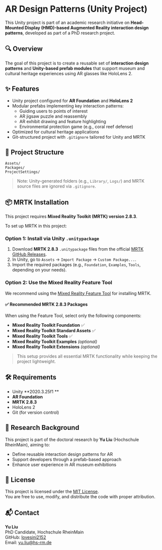 # AR Design Patterns (Unity Project)

This Unity project is part of an academic research initiative on **Head-Mounted Display (HMD)-based Augmented Reality interaction design patterns**, developed as part of a PhD research project.

## 🔍 Overview

The goal of this project is to create a reusable set of **interaction design patterns** and **Unity-based prefab modules** that support museum and cultural heritage experiences using AR glasses like HoloLens 2.

## ✨ Features

- Unity project configured for **AR Foundation** and **HoloLens 2**
- Modular prefabs implementing key interaction patterns:
  - Guiding users to points of interest
  - AR jigsaw puzzle and reassembly
  - AR exhibit drawing and feature highlighting
  - Environmental protection game (e.g., coral reef defense)
- Optimized for cultural heritage applications
- Git-structured project with `.gitignore` tailored for Unity and MRTK

## 🧩 Project Structure

```
Assets/ 
Packages/
ProjectSettings/
```

> Note: Unity-generated folders (e.g., `Library/`, `Logs/`) and MRTK source files are ignored via `.gitignore`.

## 📦 MRTK Installation

This project requires **Mixed Reality Toolkit (MRTK) version 2.8.3**.

To set up MRTK in this project:

### Option 1: Install via Unity `.unitypackage`

1. Download **MRTK 2.8.3** `.unitypackage` files from the official [MRTK GitHub Releases](https://github.com/microsoft/MixedRealityToolkit-Unity/releases).
2. In Unity, go to `Assets` → `Import Package` → `Custom Package...`.
3. Import the required packages (e.g., `Foundation`, `Examples`, `Tools`, depending on your needs).

### Option 2: Use the Mixed Reality Feature Tool

We recommend using the [Mixed Reality Feature Tool](https://learn.microsoft.com/en-us/windows/mixed-reality/develop/unity/welcome-to-mrtk) for installing MRTK.

#### ✅ Recommended MRTK 2.8.3 Packages

When using the Feature Tool, select only the following components:

- **Mixed Reality Toolkit Foundation** ✅
- **Mixed Reality Toolkit Standard Assets** ✅
- **Mixed Reality Toolkit Tools** ✅
- **Mixed Reality Toolkit Examples** *(optional)*
- **Mixed Reality Toolkit Extensions** *(optional)*

> This setup provides all essential MRTK functionality while keeping the project lightweight.

## 🛠 Requirements

- Unity **2020.3.25f1 ** 
- **AR Foundation**
- **MRTK 2.8.3**
- HoloLens 2 
- Git (for version control)

## 📘 Research Background

This project is part of the doctoral research by **Yu Liu** (Hochschule RheinMain), aiming to:

- Define reusable interaction design patterns for AR  
- Support developers through a prefab-based approach  
- Enhance user experience in AR museum exhibitions



## 📄 License

This project is licensed under the [MIT License](./LICENSE).  
You are free to use, modify, and distribute the code with proper attribution.

## 📬 Contact

**Yu Liu**  
PhD Candidate, Hochschule RheinMain  
GitHub: [lovesini2152](https://github.com/lovesini2152)  
Email: [yu.liu@hs-rm.de](mailto:yu.liu@hs-rm.de)
